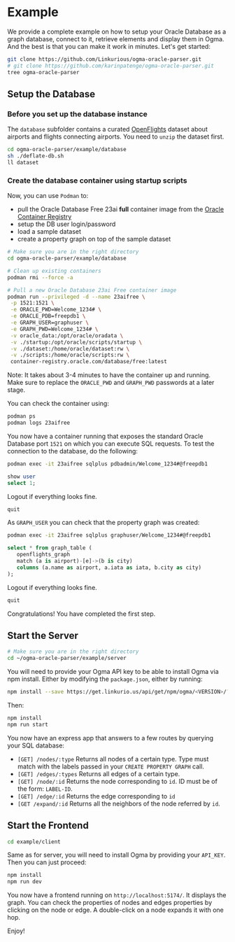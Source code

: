 # Example

We provide a complete example on how to setup your Oracle Database as a graph database, connect to it, retrieve elements and display them in Ogma. And the best is that you can make it work in minutes.
Let's get started:

```sh
git clone https://github.com/Linkurious/ogma-oracle-parser.git
# git clone https://github.com/karinpatenge/ogma-oracle-parser.git
tree ogma-oracle-parser
```

## Setup the Database

### Before you set up the database instance

The `database` subfolder contains a curated [OpenFlights](https://openflights.org/) dataset about airports and flights connecting airports. You need to `unzip` the dataset first.

```sh
cd ogma-oracle-parser/example/database
sh ./deflate-db.sh
ll dataset
```

### Create the database container using startup scripts

Now, you can use `Podman` to:

- pull the Oracle Database Free 23ai **full** container image from the [Oracle Container Registry](https://container-registry.oracle.com/)
- setup the DB user login/password
- load a sample dataset
- create a property graph on top of the sample dataset

```sh
# Make sure you are in the right directory
cd ogma-oracle-parser/example/database

# Clean up existing containers
podman rmi --force -a

# Pull a new Oracle Database 23ai Free container image
podman run --privileged -d --name 23aifree \
 -p 1521:1521 \
 -e ORACLE_PWD=Welcome_1234# \
 -e ORACLE_PDB=freepdb1 \
 -e GRAPH_USER=graphuser \
 -e GRAPH_PWD=Welcome_1234# \
 -v oracle_data:/opt/oracle/oradata \
 -v ./startup:/opt/oracle/scripts/startup \
 -v ./dataset:/home/oracle/dataset:rw \
 -v ./scripts:/home/oracle/scripts:rw \
 container-registry.oracle.com/database/free:latest
```

Note: It takes about 3-4 minutes to have the container up and running. Make sure to replace the `ORACLE_PWD` and `GRAPH_PWD` passwords at a later stage.

You can check the container using:

```sh
podman ps
podman logs 23aifree
```

You now have a container running that exposes the standard Oracle Database port `1521` on which you can execute SQL requests. To test the connection to the database, do the following:

```sh
podman exec -it 23aifree sqlplus pdbadmin/Welcome_1234#@freepdb1
```

```sql
show user
select 1;
```

Logout if everything looks fine.

```sql
quit
```

As `GRAPH_USER` you can check that the property graph was created:

```sh
podman exec -it 23aifree sqlplus graphuser/Welcome_1234#@freepdb1
```

```sql
select * from graph_table (
   openflights_graph
   match (a is airport)-[e]->(b is city)
   columns (a.name as airport, a.iata as iata, b.city as city)
);
```

Logout if everything looks fine.

```sql
quit
```

Congratulations! You have completed the first step.

## Start the Server

```sh
# Make sure you are in the right directory
cd ~/ogma-oracle-parser/example/server
```

You will need to provide your Ogma API key to be able to install Ogma via npm install.
Either by modifying the `package.json`, either by running:

```sh
npm install --save https://get.linkurio.us/api/get/npm/ogma/<VERSION>/?secret=<YOUR_API_KEY>
```

Then:

```sh
npm install
npm run start
```

You now have an express app that answers to a few routes by querying your SQL database:

- `[GET] /nodes/:type` Returns all nodes of a certain type. Type must match with the labels passed in your `CREATE PROPERTY GRAPH` call.
- `[GET] /edges/:types` Returns all edges of a certain type.
- `[GET] /node/:id` Returns the node corresponding to `id`. ID must be of the form: `LABEL-ID`.
- `[GET] /edge/:id` Returns the edge corresponding to `id`
- `[GET /expand/:id` Returns all the neighbors of the node referred by `id`.

## Start the Frontend

```sh
cd example/client
```

Same as for server, you will need to install Ogma by providing your `API_KEY`. Then you can just proceed:

```sh
npm install
npm run dev
```

You now have a frontend running on `http://localhost:5174/`. It displays the graph. You can check the properties of nodes and edges properties by clicking on the node or edge. A double-click on a node expands it with one hop.

Enjoy!
